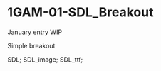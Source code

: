 1GAM-01-SDL_Breakout
====================

January entry WIP

Simple breakout

SDL;
SDL_image;
SDL_ttf;
